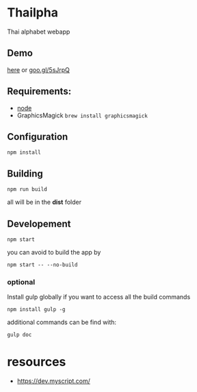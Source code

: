 # Thailpha

Thai alphabet webapp

## Demo

[here](https://www.googledrive.com/host/0B5WqGSF-8XAVfkZGYWJOUkxYaVlUb2l1UkNTM1E3X3VEY1lDMHI5NGp5UzFZdE9UWE1oQ28) or [goo.gl/5sJrpQ](goo.gl/5sJrpQ)

## Requirements:

- [node](http://nodejs.org/download/)
- GraphicsMagick `brew install graphicsmagick`

## Configuration

```
npm install
```

## Building

```
npm run build
```

all will be in the **dist** folder

## Developement

```
npm start
```

you can avoid to build the app by

```
npm start -- --no-build
```

### optional

Install gulp globally if you want to access all the build commands

```
npm install gulp -g
```

additional commands can be find with:

```
gulp doc
```

# resources

- https://dev.myscript.com/
